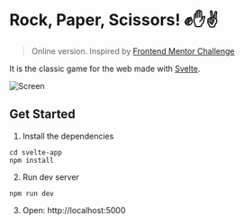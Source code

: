 # Rock, Paper, Scissors! ✊✋✌️

> Online version. Inspired by [Frontend Mentor Challenge](https://www.frontendmentor.io/challenges/rock-paper-scissors-game-pTgwgvgH)

It is the classic game for the web made with [Svelte](https://svelte.dev/).

![Screen](https://repository-images.githubusercontent.com/262674785/a54bde00-9d3d-11ea-9a05-c98ffd47c7f8)

## Get Started

1. Install the dependencies

```
cd svelte-app
npm install
```

2. Run dev server

```
npm run dev
```

3. Open: http://localhost:5000

